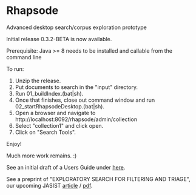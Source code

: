 # Rhapsode
Advanced desktop search/corpus exploration prototype

Initial release 0.3.2-BETA is now available.

Prerequisite:
Java >= 8 needs to be installed and callable from the command line

To run:

1) Unzip the release.
2) Put documents to search in the "input" directory.
2) Run 01_buildIndex.(bat|sh).
3) Once that finishes, close out command window and run 02_startRhapsodeDesktop.(bat|sh).
4) Open a browser and navigate to http://localhost:8092/rhapsode/admin/collection
5) Select "collection1" and click open.
6) Click on "Search Tools".

Enjoy!

Much more work remains. :)

See an initial draft of a Users Guide under [here](https://github.com/mitre/rhapsode/tree/master/documentation).

See a preprint of "EXPLORATORY SEARCH FOR FILTERING AND TRIAGE", our upcoming JASIST
[article](https://www.mitre.org/publications/technical-papers/collaborative-exploratory-search-for-information-filtering-and-large)
/ [pdf](https://www.mitre.org/sites/default/files/publications/pr-16-1413-collaborative-exploratory-search-nformation-filtering-preprint.pdf).
